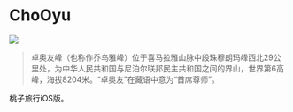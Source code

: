 ChoOyu
======

![](http://lxp-assets.qiniudn.com/github/ChoOyu.jpg?imageView2/2/w/640/q/85)

>卓奥友峰（也称作乔乌雅峰）位于喜马拉雅山脉中段珠穆朗玛峰西北29公里处，为中华人民共和国与尼泊尔联邦民主共和国之间的界山，世界第6高峰，海拔8204米。“卓奥友”在藏语中意为“首席尊师”。

桃子旅行iOS版。

